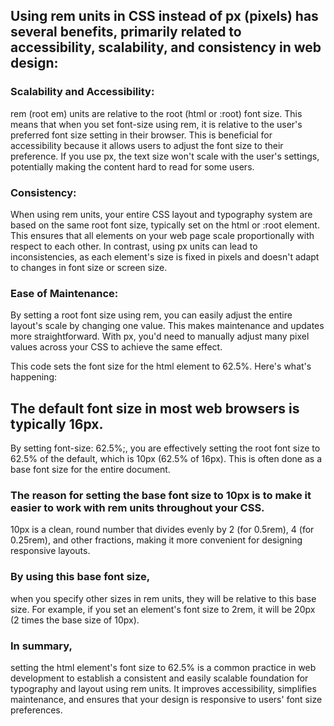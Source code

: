 ## Using rem units in CSS instead of px (pixels) has several benefits, primarily related to accessibility, scalability, and consistency in web design:

### Scalability and Accessibility:

rem (root em) units are relative to the root (html or :root) font size. This means that when you set font-size using rem, it is relative to the user's preferred font size setting in their browser. This is beneficial for accessibility because it allows users to adjust the font size to their preference. If you use px, the text size won't scale with the user's settings, potentially making the content hard to read for some users.

### Consistency:

When using rem units, your entire CSS layout and typography system are based on the same root font size, typically set on the html or :root element. This ensures that all elements on your web page scale proportionally with respect to each other. In contrast, using px units can lead to inconsistencies, as each element's size is fixed in pixels and doesn't adapt to changes in font size or screen size.

### Ease of Maintenance:

By setting a root font size using rem, you can easily adjust the entire layout's scale by changing one value. This makes maintenance and updates more straightforward. With px, you'd need to manually adjust many pixel values across your CSS to achieve the same effect.

This code sets the font size for the html element to 62.5%. Here's what's happening:

## The default font size in most web browsers is typically 16px.

By setting font-size: 62.5%;, you are effectively setting the root font size to 62.5% of the default, which is 10px (62.5% of 16px). This is often done as a base font size for the entire document.

### The reason for setting the base font size to 10px is to make it easier to work with rem units throughout your CSS.

10px is a clean, round number that divides evenly by 2 (for 0.5rem), 4 (for 0.25rem), and other fractions, making it more convenient for designing responsive layouts.

### By using this base font size,

when you specify other sizes in rem units, they will be relative to this base size. For example, if you set an element's font size to 2rem, it will be 20px (2 times the base size of 10px).

### In summary,

setting the html element's font size to 62.5% is a common practice in web development to establish a consistent and easily scalable foundation for typography and layout using rem units. It improves accessibility, simplifies maintenance, and ensures that your design is responsive to users' font size preferences.
